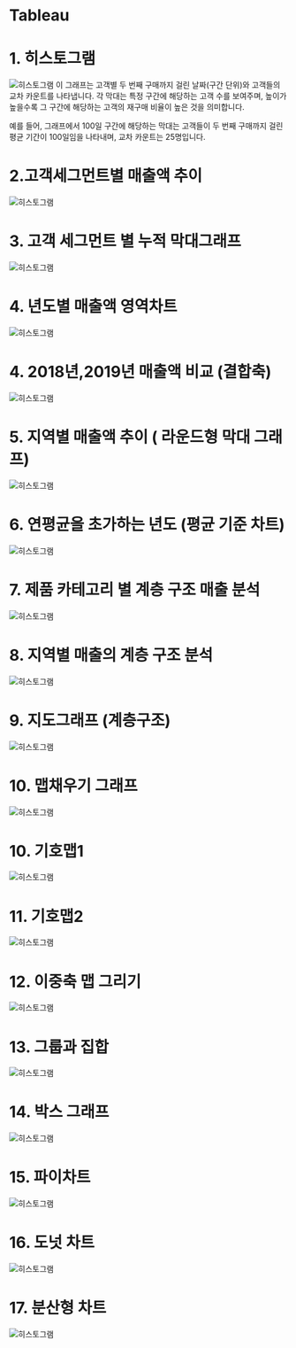 # Tableau
# 1. 히스토그램 
![히스토그램](테블로히스토그램.png)
이 그래프는 고객별 두 번째 구매까지 걸린 날짜(구간 단위)와 고객들의 교차 카운트를 나타냅니다. 각 막대는 특정 구간에 해당하는 고객 수를 보여주며, 높이가 높을수록 그 구간에 해당하는 고객의 재구매 비율이 높은 것을 의미합니다. 

예를 들어, 그래프에서 100일 구간에 해당하는 막대는 고객들이 두 번째 구매까지 걸린 평균 기간이 100일임을 나타내며, 교차 카운트는 25명입니다.


# 2.고객세그먼트별 매출액 추이
![히스토그램](이중축그래프.png)



# 3. 고객 세그먼트 별 누적 막대그래프
![히스토그램](누적막대차트.png)



# 4. 년도별 매출액 영역차트
![히스토그램](라인영역차트.png)


# 4. 2018년,2019년 매출액 비교 (결합축)
![히스토그램](결합축.png)


# 5. 지역별 매출액 추이 ( 라운드형 막대 그래프)
![히스토그램](물방울그래프.png)


# 6. 연평균을 초가하는 년도 (평균 기준 차트)
![히스토그램](평균기준차트.png)

# 7. 제품 카테고리 별 계층 구조 매출 분석 
![히스토그램](계층구조그래프.png)


# 8. 지역별 매출의 계층 구조 분석  
![히스토그램](계층구조그래프2.png)


# 9. 지도그래프 (계층구조) 
![히스토그램](지도그래프.png)



# 10. 맵채우기 그래프 
![히스토그램](맵채우기그래프.png)



# 10. 기호맵1 
![히스토그램](기호맵1.png)



# 11. 기호맵2
![히스토그램](기호그래프2.png)



# 12. 이중축 맵 그리기
![히스토그램](이중축맵.png)




# 13. 그룹과 집합
![히스토그램](그룹과집합.png)





# 14. 박스 그래프
![히스토그램](박스그래프.png)






# 15. 파이차트 
![히스토그램](파이차트.png)




# 16. 도넛 차트 
![히스토그램](도넛파차트.png)



# 17. 분산형 차트 
![히스토그램](분산형차트.png)
